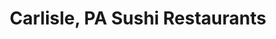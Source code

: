 ---
layout: city
title: Carlisle, PA Sushi Restaurants
permalink: /pennsylvania/carlisle/
stateAbbr: PA
stateName: Pennsylvania
cityName: Carlisle

---